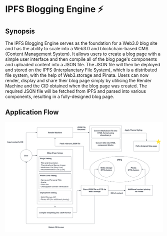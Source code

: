 # IPFS Blogging Engine ⚡

## Synopsis

The IPFS Blogging Engine serves as the foundation for a Web3.0 blog site and has the ability to scale into a Web3.0 and blockchain-based CMS (Content Management System). It allows users to create a blog page with a simple user interface and then compile all of the blog page's components and uploaded content into a JSON file. The JSON file will then be deployed and stored on the IPFS (Interplanetary File System), which is a distributed file system, with the help of Web3.storage and Pinata. Users can now render, display and share their blog page simply by utilising the Render Machine and the CID obtained when the blog page was created. The required JSON file will be fetched from IPFS and parsed into various components, resulting in a fully-designed blog page. 

## Application Flow

![application-flow-diagram](application-flow-diagram.png)


